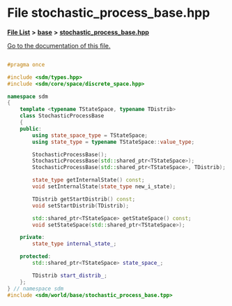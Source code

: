 
# File stochastic\_process\_base.hpp

[**File List**](files.md) **>** [**base**](dir_f82058e37a1f60b84f8487517c6ff983.md) **>** [**stochastic\_process\_base.hpp**](stochastic__process__base_8hpp.md)

[Go to the documentation of this file.](stochastic__process__base_8hpp.md) 


````cpp

#pragma once

#include <sdm/types.hpp>
#include <sdm/core/space/discrete_space.hpp>

namespace sdm
{
    template <typename TStateSpace, typename TDistrib>
    class StochasticProcessBase
    {
    public:
        using state_space_type = TStateSpace;
        using state_type = typename TStateSpace::value_type;

        StochasticProcessBase();
        StochasticProcessBase(std::shared_ptr<TStateSpace>);
        StochasticProcessBase(std::shared_ptr<TStateSpace>, TDistrib);

        state_type getInternalState() const;
        void setInternalState(state_type new_i_state);

        TDistrib getStartDistrib() const;
        void setStartDistrib(TDistrib);

        std::shared_ptr<TStateSpace> getStateSpace() const;
        void setStateSpace(std::shared_ptr<TStateSpace>);

    private:
        state_type internal_state_;

    protected:
        std::shared_ptr<TStateSpace> state_space_;

        TDistrib start_distrib_;
    };
} // namespace sdm
#include <sdm/world/base/stochastic_process_base.tpp>
````


